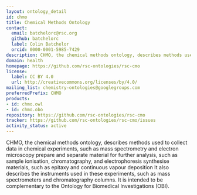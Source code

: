 ```yaml
---
layout: ontology_detail
id: chmo
title: Chemical Methods Ontology
contact:
  email: batchelorc@rsc.org
  github: batchelorc
  label: Colin Batchelor
  orcid: 0000-0001-5985-7429
description: CHMO, the chemical methods ontology, describes methods used to
domain: health
homepage: https://github.com/rsc-ontologies/rsc-cmo
license:
  label: CC BY 4.0
  url: http://creativecommons.org/licenses/by/4.0/
mailing_list: chemistry-ontologies@googlegroups.com
preferredPrefix: CHMO
products:
- id: chmo.owl
- id: chmo.obo
repository: https://github.com/rsc-ontologies/rsc-cmo
tracker: https://github.com/rsc-ontologies/rsc-cmo/issues
activity_status: active
---
```


CHMO, the chemical methods ontology, describes methods used to collect data in chemical experiments, such as mass spectrometry and electron microscopy prepare and separate material for further analysis, such as sample ionisation, chromatography, and electrophoresis synthesise materials, such as epitaxy and continuous vapour deposition It also describes the instruments used in these experiments, such as mass spectrometers and chromatography columns. It is intended to be complementary to the Ontology for Biomedical Investigations (OBI).
